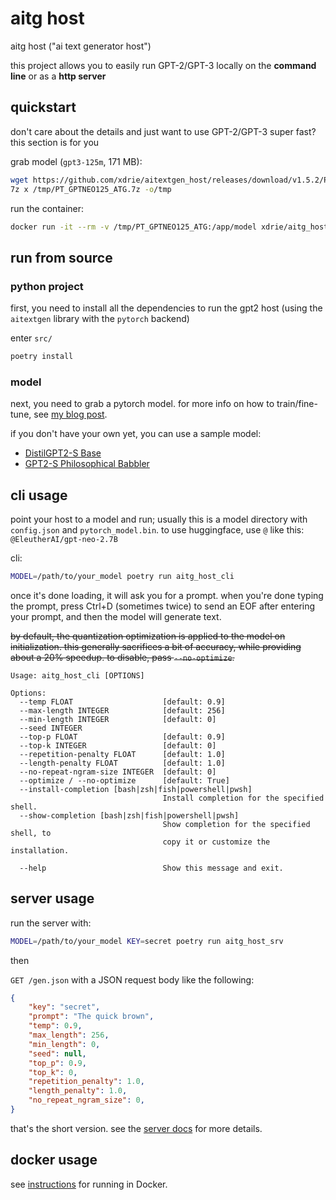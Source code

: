 
# aitg host

aitg host ("ai text generator host")

this project allows you to easily run GPT-2/GPT-3 locally on the **command line** or as a **http server**

## quickstart

don't care about the details and just want to use GPT-2/GPT-3 super fast? this section is for you

grab model (`gpt3-125m`, 171 MB):
```sh
wget https://github.com/xdrie/aitextgen_host/releases/download/v1.5.2/PT_GPTNEO125_ATG.7z -O /tmp/PT_GPTNEO125_ATG.7z
7z x /tmp/PT_GPTNEO125_ATG.7z -o/tmp
```

run the container:
```sh
docker run -it --rm -v /tmp/PT_GPTNEO125_ATG:/app/model xdrie/aitg_host:v1.5.2 aitg_host.cli
```

## run from source

### python project

first, you need to install all the dependencies to run the gpt2 host (using the `aitextgen` library with the `pytorch` backend)

enter `src/`

```sh
poetry install
```

### model

next, you need to grab a pytorch model.
for more info on how to train/fine-tune, see [my blog post](https://blog.rie.icu/post/microfinetuning_gpt2/).

if you don't have your own yet, you can use a sample model:
+ [DistilGPT2-S Base](https://github.com/xdrie/aitextgen_host/releases/download/v1.0.0/PT_DistilGPT2_ATG.7z)
+ [GPT2-S Philosophical Babbler](https://github.com/xdrie/aitextgen_host/releases/download/v1.0.0/PhilBabble_ATG_20201201_071644__snap6k.7z)

## cli usage

point your host to a model and run; usually this is a model directory with `config.json` and `pytorch_model.bin`. to use huggingface, use `@` like this: `@EleutherAI/gpt-neo-2.7B`

cli:
```sh
MODEL=/path/to/your_model poetry run aitg_host_cli
```

once it's done loading, it will ask you for a prompt. when you're done typing the prompt, press Ctrl+D (sometimes twice) to send an EOF after entering your prompt, and then the model will generate text.

~~by default, the quantization optimization is applied to the model on initialization. this generally sacrifices a bit of accuracy, while providing about a 20% speedup. to disable, pass `--no-optimize`.~~

```
Usage: aitg_host_cli [OPTIONS]

Options:
  --temp FLOAT                    [default: 0.9]
  --max-length INTEGER            [default: 256]
  --min-length INTEGER            [default: 0]
  --seed INTEGER
  --top-p FLOAT                   [default: 0.9]
  --top-k INTEGER                 [default: 0]
  --repetition-penalty FLOAT      [default: 1.0]
  --length-penalty FLOAT          [default: 1.0]
  --no-repeat-ngram-size INTEGER  [default: 0]
  --optimize / --no-optimize      [default: True]
  --install-completion [bash|zsh|fish|powershell|pwsh]
                                  Install completion for the specified shell.
  --show-completion [bash|zsh|fish|powershell|pwsh]
                                  Show completion for the specified shell, to
                                  copy it or customize the installation.

  --help                          Show this message and exit.
```

## server usage

run the server with:

```sh
MODEL=/path/to/your_model KEY=secret poetry run aitg_host_srv
```

then

`GET /gen.json` with a JSON request body like the following:

```json
{
    "key": "secret",
    "prompt": "The quick brown",
    "temp": 0.9,
    "max_length": 256,
    "min_length": 0,
    "seed": null,
    "top_p": 0.9,
    "top_k": 0,
    "repetition_penalty": 1.0,
    "length_penalty": 1.0,
    "no_repeat_ngram_size": 0,
}
```

that's the short version. see the [server docs](doc/server.md) for more details.

## docker usage

see [instructions](doc/docker.md) for running in Docker.